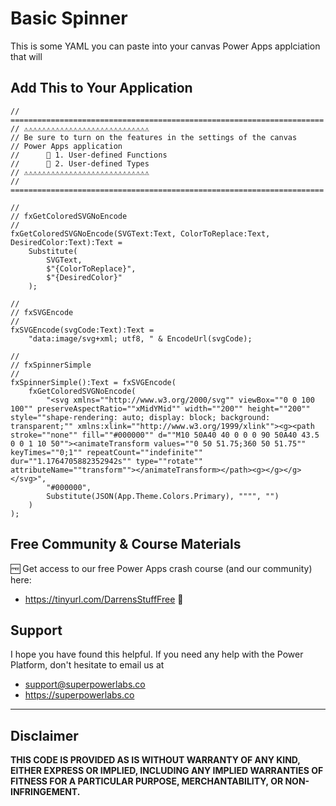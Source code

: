 # Basic Spinner

This is some YAML you can paste into your canvas Power Apps applciation that will 

## Add This to Your Application

```PowerFx
// ======================================================================
// ⚠️⚠️⚠️⚠️⚠️⚠️⚠️⚠️⚠️⚠️⚠️⚠️⚠️⚠️⚠️⚠️⚠️⚠️⚠️⚠️⚠️⚠️⚠️⚠️⚠️⚠️⚠️⚠️
// Be sure to turn on the features in the settings of the canvas 
// Power Apps application
//      🔴 1. User-defined Functions
//      🔴 2. User-defined Types
// ⚠️⚠️⚠️⚠️⚠️⚠️⚠️⚠️⚠️⚠️⚠️⚠️⚠️⚠️⚠️⚠️⚠️⚠️⚠️⚠️⚠️⚠️⚠️⚠️⚠️⚠️⚠️⚠️
// ======================================================================

//
// fxGetColoredSVGNoEncode
//
fxGetColoredSVGNoEncode(SVGText:Text, ColorToReplace:Text, DesiredColor:Text):Text =  
    Substitute(
        SVGText, 
        $"{ColorToReplace}", 
        $"{DesiredColor}"
    );

//
// fxSVGEncode
//
fxSVGEncode(svgCode:Text):Text = 
    "data:image/svg+xml; utf8, " & EncodeUrl(svgCode);

//
// fxSpinnerSimple
//
fxSpinnerSimple():Text = fxSVGEncode(
    fxGetColoredSVGNoEncode(
        "<svg xmlns=""http://www.w3.org/2000/svg"" viewBox=""0 0 100 100"" preserveAspectRatio=""xMidYMid"" width=""200"" height=""200"" style=""shape-rendering: auto; display: block; background: transparent;"" xmlns:xlink=""http://www.w3.org/1999/xlink""><g><path stroke=""none"" fill=""#000000"" d=""M10 50A40 40 0 0 0 90 50A40 43.5 0 0 1 10 50""><animateTransform values=""0 50 51.75;360 50 51.75"" keyTimes=""0;1"" repeatCount=""indefinite"" dur=""1.1764705882352942s"" type=""rotate"" attributeName=""transform""></animateTransform></path><g></g></g></svg>", 
        "#000000",
        Substitute(JSON(App.Theme.Colors.Primary), """", "")
    )
);
```

## Free Community & Course Materials 

🆓 Get access to our free Power Apps crash course (and our community) here: 
- https://tinyurl.com/DarrensStuffFree 🔗

## Support

I hope you have found this helpful. If you need any help with the Power Platform, don't hesitate to email us at 
* [support@superpowerlabs.co](support@superpowerlabs.co)
* https://superpowerlabs.co 

---

## Disclaimer

**THIS CODE IS PROVIDED AS IS WITHOUT WARRANTY OF ANY KIND, EITHER EXPRESS OR IMPLIED, INCLUDING ANY IMPLIED WARRANTIES OF FITNESS FOR A PARTICULAR PURPOSE, MERCHANTABILITY, OR NON-INFRINGEMENT.**

